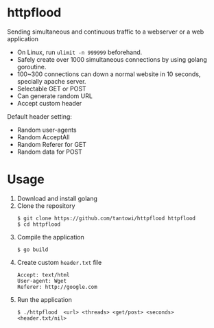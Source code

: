 # httpflood

Sending simultaneous and continuous traffic to a webserver or a web application

* On Linux, run `ulimit -n 999999` beforehand.
* Safely create over 1000 simultaneous connections by using golang goroutine.
* 100~300 connections can down a normal website in 10 seconds, specially apache server.
* Selectable GET or POST
* Can generate random URL
* Accept custom header 

 Default header setting:
 - Random user-agents
 - Random AcceptAll
 - Random Referer for GET
 - Random data for POST 

# Usage

1. Download and install golang
2. Clone the repository <br>
    ```
    $ git clone https://github.com/tantowi/httpflood httpflood
    $ cd httpflood
    ```
3. Compile the application <br>
    ```
    $ go build
    ```
5. Create custom `header.txt` file <br>
    ```
    Accept: text/html
    User-agent: Wget
    Referer: http://google.com
    ```
6. Run the application
    ```
    $ ./httpflood  <url> <threads> <get/post> <seconds> <header.txt/nil>
    ```


